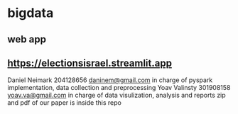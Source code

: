 # bigdata
## web app 
## https://electionsisrael.streamlit.app 

Daniel Neimark 204128656 daninem@gmail.com in charge of pyspark implementation, data collection and preprocessing
Yoav Valinsty 301908158 yoav.va@gmail.com in charge of data visulization, analysis and reports
zip and pdf of our paper is inside this repo
